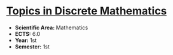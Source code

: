 # [Topics in Discrete Mathematics](https://www.isel.pt/en/leic/topics-discrete-mathematics)

* **Scientific Area:** Mathematics
* **ECTS:** 6.0
* **Year:** 1st
* **Semester:** 1st
